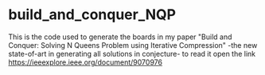 # build_and_conquer_NQP
This is the code used to generate the boards in my paper "Build and Conquer: Solving N Queens Problem using Iterative Compression" -the new state-of-art in generating all solutions in conjecture- to read it open the link https://ieeexplore.ieee.org/document/9070976

